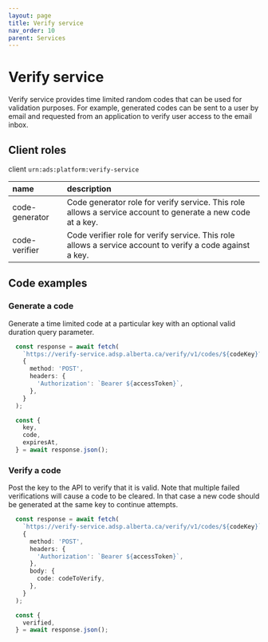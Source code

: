 ```yaml
---
layout: page
title: Verify service
nav_order: 10
parent: Services
---
```


# Verify service
Verify service provides time limited random codes that can be used for validation purposes. For example, generated codes can be sent to a user by email and requested from an application to verify user access to the email inbox.

## Client roles
client `urn:ads:platform:verify-service`

| name | description |
|:-|:-|
| code-generator | Code generator role for verify service. This role allows a service account to generate a new code at a key. |
| code-verifier | Code verifier role for verify service. This role allows a service account to verify a code against a key. |

## Code examples
### Generate a code
Generate a time limited code at a particular key with an optional valid duration query parameter.

```typescript
  const response = await fetch(
    `https://verify-service.adsp.alberta.ca/verify/v1/codes/${codeKey}?expireIn=${validMinutes}`,
    {
      method: 'POST',
      headers: {
        'Authorization': `Bearer ${accessToken}`,
      },
    }
  );

  const {
    key,
    code,
    expiresAt,
  } = await response.json();
```

### Verify a code
Post the key to the API to verify that it is valid. Note that multiple failed verifications will cause a code to be cleared. In that case a new code should be generated at the same key to continue attempts.

```typescript
  const response = await fetch(
    `https://verify-service.adsp.alberta.ca/verify/v1/codes/${codeKey}`,
    {
      method: 'POST',
      headers: {
        'Authorization': `Bearer ${accessToken}`,
      },
      body: {
        code: codeToVerify,
      },
    }
  );

  const {
    verified,
  } = await response.json();
```
